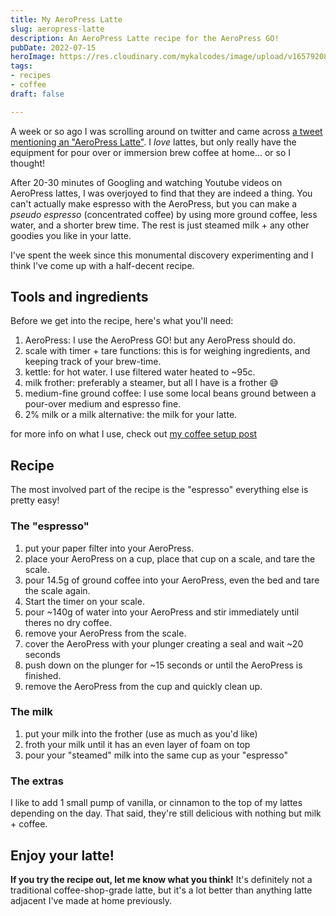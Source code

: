```yaml
---
title: My AeroPress Latte
slug: aeropress-latte
description: An AeroPress Latte recipe for the AeroPress GO!
pubDate: 2022-07-15
heroImage: https://res.cloudinary.com/mykalcodes/image/upload/v1657920874/Mykal%20Codes/aeropress-latte.jpg
tags:
- recipes
- coffee
draft: false

---
```

A week or so ago I was scrolling around on twitter and came across [a tweet mentioning an "AeroPress Latte"](https://twitter.com/TheCodePixi/status/1545476517202894851). I _love_ lattes, but only really have the equipment for pour over or immersion brew coffee at home... or so I thought!

After 20-30 minutes of Googling and watching Youtube videos on AeroPress lattes, I was overjoyed to find that they are indeed a thing. You can't actually make espresso with the AeroPress, but you can make a _pseudo espresso_ (concentrated coffee) by using more ground coffee, less water, and a shorter brew time. The rest is just steamed milk + any other goodies you like in your latte.

I've spent the week since this monumental discovery experimenting and I think I've come up with a half-decent recipe.

## Tools and ingredients

Before we get into the recipe, here's what you'll need:

1. AeroPress: I use the AeroPress GO! but any AeroPress should do.
2. scale with timer + tare functions: this is for weighing ingredients, and keeping track of your brew-time.
3. kettle: for hot water. I use filtered water heated to ~95c.
4. milk frother: preferably a steamer, but all I have is a frother 😅
5. medium-fine ground coffee: I use some local beans ground between a pour-over medium and espresso fine.
6. 2% milk or a milk alternative: the milk for your latte.

for more info on what I use, check out [my coffee setup post](https://mykal.codes/posts/coffee-setup)

## Recipe

The most involved part of the recipe is the "espresso" everything else is pretty easy!

### The "espresso"

1. put your paper filter into your AeroPress.
2. place your AeroPress on a cup, place that cup on a scale, and tare the scale.
3. pour 14.5g of ground coffee into your AeroPress, even the bed and tare the scale again.
4. Start the timer on your scale.
5. pour ~140g of water into your AeroPress and stir immediately until theres no dry coffee.
6. remove your AeroPress from the scale.
7. cover the AeroPress with your plunger creating a seal and wait ~20 seconds
8. push down on the plunger for ~15 seconds or until the AeroPress is finished.
9. remove the AeroPress from the cup and quickly clean up.

### The milk

1. put your milk into the frother (use as much as you'd like)
2. froth your milk until it has an even layer of foam on top
3. pour your "steamed" milk into the same cup as your "espresso"

### The extras

I like to add 1 small pump of vanilla, or cinnamon to the top of my lattes depending on the day. That said, they're still delicious with nothing but milk + coffee.

## Enjoy your latte!

**If you try the recipe out, let me know what you think!** It's definitely not a traditional coffee-shop-grade latte, but it's a lot better than anything latte adjacent I've made at home previously.